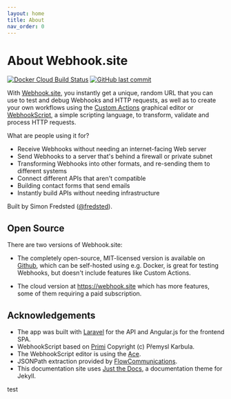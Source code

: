 ```yaml
---
layout: home
title: About
nav_order: 0
---
```


# About Webhook.site

[![Docker Cloud Build Status](https://img.shields.io/docker/cloud/build/fredsted/webhook.site.svg)](https://hub.docker.com/r/fredsted/webhook.site)
[![GitHub last commit](https://img.shields.io/github/last-commit/fredsted/webhook.site.svg)](https://github.com/fredsted/webhook.site/commits/master)

With [Webhook.site](https://webhook.site), you instantly get a unique, random URL that you can use to test and debug Webhooks and HTTP requests, as well as to create your own workflows using the [Custom Actions](/custom-actions.html) graphical editor or [WebhookScript](/webhookscript.html), a simple scripting language, to transform, validate and process HTTP requests. 

What are people using it for?

* Receive Webhooks without needing an internet-facing Web server
* Send Webhooks to a server that's behind a firewall or private subnet
* Transforming Webhooks into other formats, and re-sending them to different systems
* Connect different APIs that aren't compatible
* Building contact forms that send emails
* Instantly build APIs without needing infrastructure

Built by Simon Fredsted ([@fredsted](https://twitter.com/fredsted)).

## Open Source

There are two versions of Webhook.site: 

* The completely open-source, MIT-licensed version is available on [Github](https://github.com/fredsted/webhook.site), which can be self-hosted using e.g. Docker, is great for testing Webhooks, but doesn't include features like Custom Actions.

* The cloud version at https://webhook.site which has more features, some of them requiring a paid subscription.

## Acknowledgements

* The app was built with [Laravel](https://laravel.com) for the API and Angular.js for the frontend SPA. 
* WebhookScript based on [Primi](https://github.com/smuuf/primi) Copyright (c) Přemysl Karbula. 
* The WebhookScript editor is using the [Ace](https://ace.c9.io). 
* JSONPath extraction provided by [FlowCommunications](https://github.com/FlowCommunications/JSONPath). 
* This documentation site uses <a href="https://github.com/pmarsceill/just-the-docs">Just the Docs</a>, a documentation theme for Jekyll.

test
